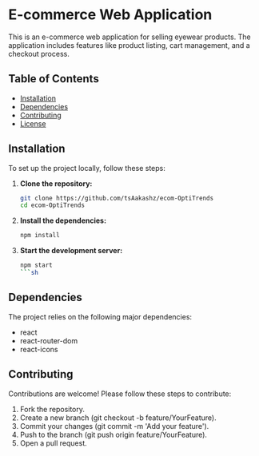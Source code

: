 # E-commerce Web Application

This is an e-commerce web application for selling eyewear products. The application includes features like product listing, cart management, and a checkout process.

## Table of Contents

- [Installation](#installation)
- [Dependencies](#dependencies)
- [Contributing](#contributing)
- [License](#license)

## Installation

To set up the project locally, follow these steps:

1. **Clone the repository:**

   ```sh
   git clone https://github.com/tsAakashz/ecom-OptiTrends
   cd ecom-OptiTrends
   ```
2. **Install the dependencies:**
   ```sh
   npm install
   ```
3. **Start the development server:**
   ```sh
   npm start
   ```sh

   
## Dependencies
The project relies on the following major dependencies:

<ul>
  <li>react</li>
  <li>react-router-dom</li>
  <li>react-icons</li>
</ul>

## Contributing
Contributions are welcome! Please follow these steps to contribute:
1. Fork the repository.
2. Create a new branch (git checkout -b feature/YourFeature).
3. Commit your changes (git commit -m 'Add your feature').
4. Push to the branch (git push origin feature/YourFeature).
5. Open a pull request.
